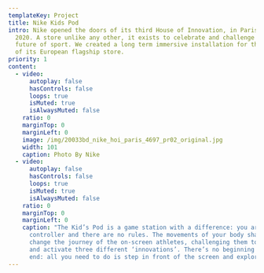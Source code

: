 ```yaml
---
templateKey: Project
title: Nike Kids Pod
intro: Nike opened the doors of its third House of Innovation, in Paris, July
  2020. A store unlike any other, it exists to celebrate and challenge the
  future of sport. We created a long term immersive installation for the launch
  of its European flagship store.
priority: 1
content:
  - video:
      autoplay: false
      hasControls: false
      loops: true
      isMuted: true
      isAlwaysMuted: false
    ratio: 0
    marginTop: 0
    marginLeft: 0
    image: /img/20033bd_nike_hoi_paris_4697_pr02_original.jpg
    width: 101
    caption: Photo By Nike
  - video:
      autoplay: false
      hasControls: false
      loops: true
      isMuted: true
      isAlwaysMuted: false
    ratio: 0
    marginTop: 0
    marginLeft: 0
    caption: "The Kid’s Pod is a game station with a difference: you are the
      controller and there are no rules. The movements of your body shape and
      change the journey of the on-screen athletes, challenging them to excel
      and activate three different ‘innovations’. There’s no beginning and no
      end: all you need to do is step in front of the screen and explore."
---
```

